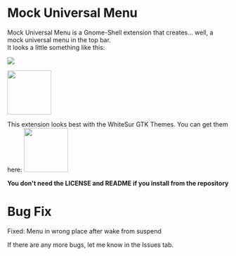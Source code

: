 # Mock Universal Menu
Mock Universal Menu is a Gnome-Shell extension that creates... well, a mock universal menu in the top bar.  
It looks a little something like this:  

<img src="https://extensions.gnome.org/extension-data/screenshots/screenshot_4111_SJLlCtx.png">

[<img src="https://micheleg.github.io/dash-to-dock/media/get-it-on-ego.png" height="100">](https://extensions.gnome.org/extension/4111/mock-universal-menu/)

This extension looks best with the WhiteSur GTK Themes.  You can get them here: <img src="https://cdn.pling.com/cache/85x85-2/img/6/e/3/0/fada4d24285aea3004c357d630aefdb8653b.png" height = "100">

**You don't need the LICENSE and README if you install from the repository**


# Bug Fix

Fixed: Menu in wrong place after wake from suspend


If there are any more bugs, let me know in the Issues tab.
